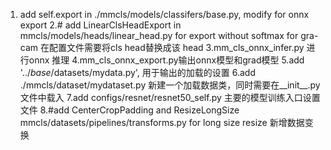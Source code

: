 1. add self.export in ./mmcls/models/classifers/base.py, modify for onnx export
2.# add LinearClsHeadExport in mmcls/models/heads/linear_head.py for export without softmax for gra-cam 在配置文件需要将cls head替换成该 head
3.mm_cls_onnx_infer.py 进行onnx 推理
4.mm_cls_onnx_export.py输出onnx模型和grad模型
5.add '../_base_/datasets/mydata.py', 用于输出的加载的设置
6.add ./mmcls/dataset/mydataset.py 新建一个加载数据类，同时需要在__init__.py 文件中载入
7.add configs/resnet/resnet50_self.py 主要的模型训练入口设置文件
8.#add CenterCropPadding and ResizeLongSize mmcls/datasets/pipelines/transforms.py for long size resize 新增数据变换
